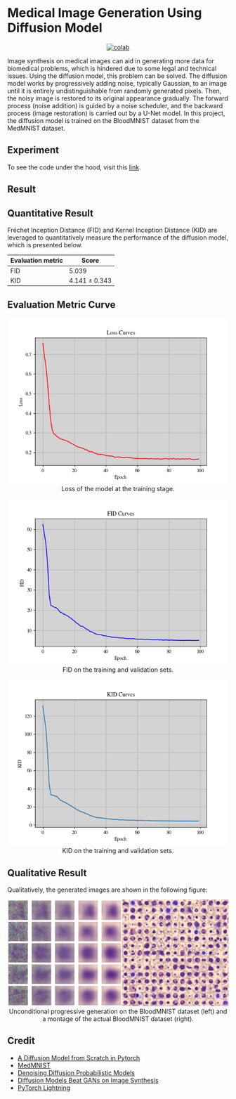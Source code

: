 # Medical Image Generation Using Diffusion Model


 <div align="center">
    <a href="https://colab.research.google.com/github/reshalfahsi/medical-image-generation/blob/master/Medical_Image_Generation_Using_Diffusion_Model.ipynb"><img src="https://colab.research.google.com/assets/colab-badge.svg" alt="colab"></a>
    <br />
 </div>


Image synthesis on medical images can aid in generating more data for biomedical problems, which is hindered due to some legal and technical issues. Using the diffusion model, this problem can be solved. The diffusion model works by progressively adding noise, typically Gaussian, to an image until it is entirely undistinguishable from randomly generated pixels. Then, the noisy image is restored to its original appearance gradually. The forward process (noise addition) is guided by a noise scheduler, and the backward process (image restoration) is carried out by a U-Net model. In this project, the diffusion model is trained on the BloodMNIST dataset from the MedMNIST dataset.


## Experiment


To see the code under the hood, visit this [link](https://github.com/reshalfahsi/medical-image-generation/blob/master/Medical_Image_Generation_Using_Diffusion_Model.ipynb).


## Result

## Quantitative Result

Fréchet Inception Distance (FID) and Kernel Inception Distance (KID) are leveraged to quantitatively measure the performance of the diffusion model, which is presented below.

Evaluation metric | Score
------------ | -------------
FID |  5.039
KID | 4.141 ± 0.343


## Evaluation Metric Curve

<p align="center"> <img src="https://github.com/reshalfahsi/medical-image-generation/blob/master/assets/loss_curve.png" alt="loss_curve" > <br /> Loss of the model at the training stage. </p>
<p align="center"> <img src="https://github.com/reshalfahsi/medical-image-generation/blob/master/assets/fid_curve.png" alt="fid_curve" > <br /> FID on the training and validation sets. </p>
<p align="center"> <img src="https://github.com/reshalfahsi/medical-image-generation/blob/master/assets/kid_curve.png" alt="kid_curve" > <br /> KID on the training and validation sets. </p>


## Qualitative Result

Qualitatively, the generated images are shown in the following figure:

<p align="center"> <img src="https://github.com/reshalfahsi/medical-image-generation/blob/master/assets/qualitative_result.png" alt="qualitative_result" > <br /> Unconditional progressive generation on the BloodMNIST dataset (left) and a montage of the actual BloodMNIST dataset (right). </p>


## Credit

- [A Diffusion Model from Scratch in Pytorch](https://colab.research.google.com/drive/1sjy9odlSSy0RBVgMTgP7s99NXsqglsUL)
- [MedMNIST](https://medmnist.com/)
- [Denoising Diffusion Probabilistic Models](https://arxiv.org/pdf/2006.11239.pdf)
- [Diffusion Models Beat GANs on Image Synthesis](https://arxiv.org/pdf/2105.05233.pdf)
- [PyTorch Lightning](https://lightning.ai/docs/pytorch/latest/)
